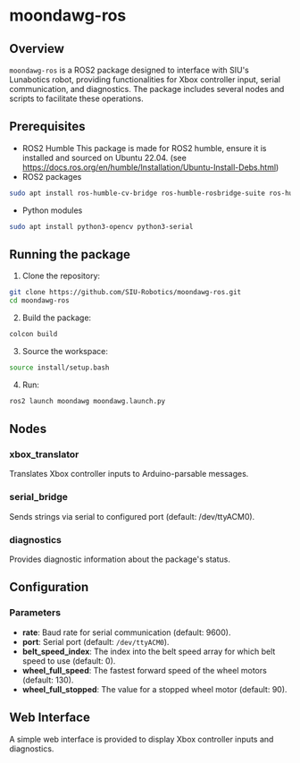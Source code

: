 # moondawg-ros

## Overview

`moondawg-ros` is a ROS2 package designed to interface with SIU's Lunabotics robot, providing functionalities for Xbox controller input, serial communication, and diagnostics. The package includes several nodes and scripts to facilitate these operations.

## Prerequisites
- ROS2 Humble
This package is made for ROS2 humble, ensure it is installed and sourced on Ubuntu 22.04. (see https://docs.ros.org/en/humble/Installation/Ubuntu-Install-Debs.html)
- ROS2 packages
```bash
sudo apt install ros-humble-cv-bridge ros-humble-rosbridge-suite ros-humble-image-tools
```
- Python modules
```bash
sudo apt install python3-opencv python3-serial
```

## Running the package
1. Clone the repository:
```bash
git clone https://github.com/SIU-Robotics/moondawg-ros.git
cd moondawg-ros
```

2. Build the package:
```bash
colcon build
```

3. Source the workspace:
```bash
source install/setup.bash
```

4. Run:
```bash
ros2 launch moondawg moondawg.launch.py
```

## Nodes
### xbox_translator

Translates Xbox controller inputs to Arduino-parsable messages.

### serial_bridge
Sends strings via serial to configured port (default: /dev/ttyACM0).

### diagnostics
Provides diagnostic information about the package's status.

## Configuration

### Parameters

- **rate**: Baud rate for serial communication (default: 9600).
- **port**: Serial port (default: `/dev/ttyACM0`).
- **belt_speed_index**: The index into the belt speed array for which belt speed to use (default: 0).
- **wheel_full_speed**: The fastest forward speed of the wheel motors (default: 130).
- **wheel_full_stopped**: The value for a stopped wheel motor (default: 90).

## Web Interface

A simple web interface is provided to display Xbox controller inputs and diagnostics.
